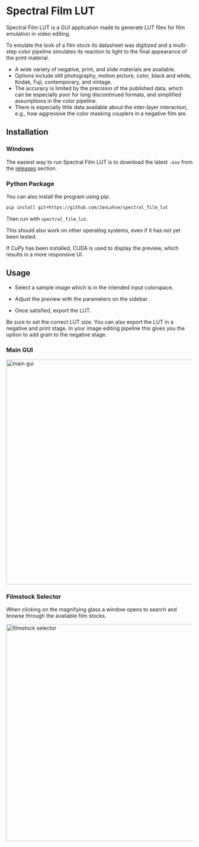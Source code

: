 # Spectral Film LUT

Spectral Film LUT is a GUI application made to generate LUT files for film emulation in video editing.  

To emulate the look of a film stock its datasheet was digitized and a multi-step color pipeline simulates its reaction to light to the final appearance of the print material.  

- A wide variety of negative, print, and slide materials are available.  
- Options include still photography, motion picture, color, black and white, Kodak, Fuji, contemporary, and vintage.  
- The accuracy is limited by the precision of the published data, which can be especially poor for long discontinued formats, and simplified assumptions in the color pipeline.  
- There is especially little data available about the inter-layer interaction, e.g., how aggressive the color masking couplers in a negative film are.  

## Installation

### Windows
The easiest way to run Spectral Film LUT is to download the latest `.exe` from the [releases](../../releases) section.  

### Python Package
You can also install the program using pip:  

```bash
pip install git+https://github.com/JanLohse/spectral_film_lut
```
Then run with `spectral_film_lut`.

This should also work on other operating systems, even if it has not yet been tested.

If CuPy
 has been installed, CUDA is used to display the preview, which results in a more responsive UI.

## Usage

- Select a sample image which is in the intended input colorspace.

- Adjust the preview with the parameters on the sidebar.

- Once satisfied, export the LUT.

Be sure to set the correct LUT size.
You can also export the LUT in a negative and print stage.
In your image editing pipeline this gives you the option to add grain to the negative stage.

### Main GUI
<img width="1026" height="606" alt="main gui" src="https://github.com/user-attachments/assets/d4117797-6140-45d9-a35b-6337fdd9c403" />

### Filmstock Selector
When clicking on the magnifying glass a window opens to search and browse through the available film stocks.

<img width="866" height="585" alt="filmstock selector" src="https://github.com/user-attachments/assets/1a651ba2-cd53-4484-92ef-ed4cbcc0971b" /> 
